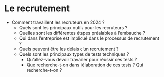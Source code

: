 # Le recrutement
- Comment travaillent les recruteurs en 2024 ?
    - Quels sont les principaux outils pour les recruteurs ?
    - Quelles sont les différentes étapes préalables à l’embauche ?
    - Qui dans l’entreprise est impliqué dans le processus de recrutement ?
    - Quels peuvent être les délais d’un recrutement ?
    - Quels sont les principaux types de tests techniques ? 
        - Qu’allez-vous devoir travailler pour réussir ces tests ?
        - Que recherche-t-on dans l’élaboration de ces tests ? Qui recherche-t-on ?
